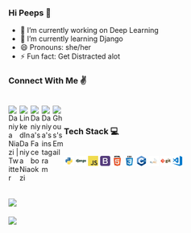 ### Hi Peeps 👋

<!--
**daniyaniazi/daniyaniazi** is a ✨ _special_ ✨ repository because its `README.md` (this file) appears on your GitHub profile.-->

- 🔭 I’m currently working on Deep Learning
- 🌱 I’m currently learning Django
- 😄 Pronouns: she/her
- ⚡ Fun fact: Get Distracted alot 

### Connect With Me :v:
<br>
<a href="https://twitter.com/DaniyaNiazii">
  <img align="left" alt="Daniya Niazi | Twitter" width="22px" src="https://cdn.jsdelivr.net/npm/simple-icons@v3/icons/twitter.svg" />
</a>
<a href="https://www.linkedin.com/in/daniya-niazi-b361131a4/">
  <img align="left" alt="LinkedIn Daniya Niazi" width="22px" src="https://cdn.jsdelivr.net/npm/simple-icons@v3/icons/linkedin.svg" />
</a>
<a href=https://web.facebook.com/dania.niazi.9//">
  <img align="left" alt="Daniya's Facebook" width="22px" src="https://cdn.jsdelivr.net/npm/simple-icons@v3/icons/facebook.svg" />
</a>
<a href="https://www.instagram.com/dodoniazi/">
  <img align="left" alt="Daniya's instagram" width="22px" src="https://cdn.jsdelivr.net/npm/simple-icons@v3/icons/instagram.svg" />
</a>
<a href="mailto:danianiazi85@gmail.com">
  <img align="left" alt="Ghous's Email" width="22px" src="https://cdn.jsdelivr.net/npm/simple-icons@v3/icons/gmail.svg" />
</a>
<br>        
                               
### Tech Stack :computer:
<br>
<code><img height="20" src="https://raw.githubusercontent.com/github/explore/80688e429a7d4ef2fca1e82350fe8e3517d3494d/topics/python/python.png"></code>
<code><img height="20" src="https://raw.githubusercontent.com/github/explore/80688e429a7d4ef2fca1e82350fe8e3517d3494d/topics/django/django.png"></code>
<code><img height="20" src="https://raw.githubusercontent.com/github/explore/80688e429a7d4ef2fca1e82350fe8e3517d3494d/topics/javascript/javascript.png"></code>
<code><img height="20" src="https://raw.githubusercontent.com/github/explore/80688e429a7d4ef2fca1e82350fe8e3517d3494d/topics/bootstrap/bootstrap.png"></code>
<code><img height="20" src="https://raw.githubusercontent.com/github/explore/80688e429a7d4ef2fca1e82350fe8e3517d3494d/topics/html/html.png"></code>
<code><img height="20" src="https://raw.githubusercontent.com/github/explore/80688e429a7d4ef2fca1e82350fe8e3517d3494d/topics/css/css.png"></code>
<code><img height="20" src="https://raw.githubusercontent.com/github/explore/80688e429a7d4ef2fca1e82350fe8e3517d3494d/topics/cpp/cpp.png"></code>
<code><img height="20" src="https://raw.githubusercontent.com/github/explore/80688e429a7d4ef2fca1e82350fe8e3517d3494d/topics/mysql/mysql.png"></code>
<code><img height="20" src="https://raw.githubusercontent.com/github/explore/80688e429a7d4ef2fca1e82350fe8e3517d3494d/topics/git/git.png"></code>
<code><img height="20" src="https://raw.githubusercontent.com/github/explore/80688e429a7d4ef2fca1e82350fe8e3517d3494d/topics/visual-studio-code/visual-studio-code.png" /></code>

<br><br>

<img src='https://github-readme-stats.vercel.app/api?username=daniyaniazi&show_icons=true&theme=algolia'>
<br><br>
<img src='https://github-readme-stats.vercel.app/api/top-langs/?username=daniyaniazi&layout=compact'>

